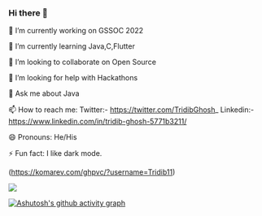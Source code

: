 ### Hi there 👋


🔭 I’m currently working on GSSOC 2022
 
🌱 I’m currently learning Java,C,Flutter
 
👯 I’m looking to collaborate on Open Source
 
🤔 I’m looking for help with Hackathons
 
💬 Ask me about Java
 
📫 How to reach me: Twitter:- https://twitter.com/TridibGhosh_  Linkedin:- https://www.linkedin.com/in/tridib-ghosh-5771b3211/
 
😄 Pronouns: He/His
 
⚡ Fun fact: I like dark mode.


(https://komarev.com/ghpvc/?username=Tridib11)
 




<img src="https://github-readme-stats.vercel.app/api?username=Tridib11&&show_icons=true&title_color=ffffff&icon_color=bb2acf&text_color=daf7dc&bg_color=151515">

[![Ashutosh's github activity graph](https://github-readme-activity-graph.cyclic.app/graph?username=Tridib11&theme=dracula)](https://github.com/ashutosh00710/github-readme-activity-graph)
